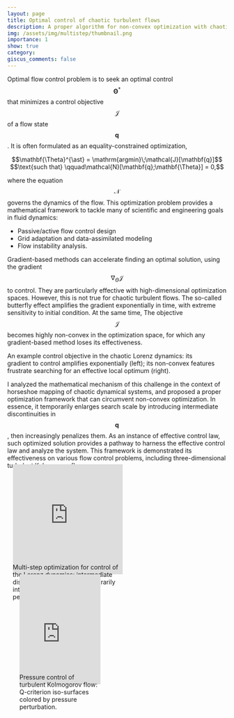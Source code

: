 ```yaml
---
layout: page
title: Optimal control of chaotic turbulent flows
description: A proper algorithm for non-convex optimization with chaotic dynamics
img: /assets/img/multistep/thumbnail.png
importance: 1
show: true
category: 
giscus_comments: false
---
```


Optimal flow control problem is
to seek an optimal control $$\mathbf{\Theta}^{\ast}$$
that minimizes a control objective $$\mathcal{J}$$ of a flow state $$\mathbf{q}$$.
It is often formulated as an equality-constrained optimization,

<center>$$\mathbf{\Theta}^{\ast} = \mathrm{argmin}\;\mathcal{J}[\mathbf{q}]$$
$$\text{such that} \qquad\mathcal{N}[\mathbf{q};\mathbf{\Theta}] = 0,$$</center>

where the equation $$\mathcal{N}$$ governs the dynamics of the flow.
This optimization problem provides a mathematical framework
to tackle many of scientific and engineering goals in fluid dynamics:
* Passive/active flow control design
* Grid adaptation and data-assimilated modeling
* Flow instability analysis.

Gradient-based methods can accelerate finding an optimal solution,
using the gradient $$\nabla_{\Theta}\mathcal{J}$$ to control.
They are particularly effective with high-dimensional optimization spaces.
However, this is not true for chaotic turbulent flows.
The so-called butterfly effect amplifies the gradient exponentially in time,
with extreme sensitivity to initial condition.
At the same time,
The objective $$\mathcal{J}$$ becomes highly non-convex in the optimization space,
for which any gradient-based method loses its effectiveness.

<div class="row">
    <div class="col-sm mt-3 mt-md-0" style="max-width: 95%;">
        <img class="img-fluid rounded z-depth-1" src="{{ '/assets/img/multistep/figure47.png' | relative_url }}" alt="" title="example image"/>
    </div>
</div>
<div class="caption" style="max-width: 95%;">
    An example control objective in the chaotic Lorenz dynamics:
    its gradient to control amplifies exponentially (left);
    its non-convex features frustrate searching for an effective local optimum (right).
</div>

I analyzed the mathematical mechanism of this challenge
in the context of horseshoe mapping of chaotic dynamical systems,
and proposed a proper optimization framework that can circumvent non-convex optimization.
In essence, it temporarily enlarges search scale by introducing intermediate discontinuities in $$\mathbf{q}$$, then increasingly penalizes them.
As an instance of effective control law, such optimized solution provides a pathway to harness the effective control law and analyze the system.
This framework is demonstrated its effectiveness on various flow control problems,
including three-dimensional turbulent Kolmogorov flow.

<div class="row">
  <div class="col-sm mt-3 mt-md-0" style="padding:50% 0 0 0;position:relative;max-width: 50%;">
    <iframe src="https://player.vimeo.com/video/634809587?h=d2d2328539&amp;badge=0&amp;autopause=0&amp;autoplay=1&amp;loop=1&amp;background=1&amp;player_id=0&amp;app_id=58479" frameborder="0" allow="autoplay; fullscreen; picture-in-picture" allowfullscreen style="position:absolute;top:-10%;left:5%;width:100%;height:100%;" title="lorenz-optim.mp4"></iframe>
    <div class="caption" style="position:absolute;top:80%;left:5%;width:100%;height:100%;">
        Multi-step optimization for control of the Lorenz dynamics:
        intermediate discontinuities (red) are temporarily introduced,
        then increasingly penalized.
    </div>
  </div>

  <div class="col-sm mt-3 mt-md-0" style="padding:50% 0 0 0;position:relative;max-width: 37%;">
    <iframe src="https://player.vimeo.com/video/634833504?h=01b4efddf7&amp;badge=0&amp;autopause=0&amp;autoplay=1&amp;loop=1&amp;background=1&amp;player_id=0&amp;app_id=58479" frameborder="0" allow="autoplay; fullscreen; picture-in-picture" allowfullscreen style="position:absolute;top:-10%;left:15%;width:100%;height:100%;" title="3DKolmogorov-controlled.mov"></iframe>
    <div class="caption" style="position:absolute;top:80%;left:15%;width:100%;height:100%;">
        Pressure control of turbulent Kolmogorov flow:
        Q-criterion iso-surfaces colored by pressure perturbation.
    </div>
  </div>
</div>
